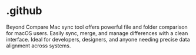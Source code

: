 # .github
Beyond Compare Mac sync tool offers powerful file and folder comparison for macOS users. Easily sync, merge, and manage differences with a clean interface. Ideal for developers, designers, and anyone needing precise data alignment across systems.
